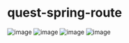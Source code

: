 # quest-spring-route
![image](https://user-images.githubusercontent.com/103663832/224738824-e614227a-74ab-4393-b8db-be4e9e8b5e43.png)
![image](https://user-images.githubusercontent.com/103663832/224738947-41559e15-5868-40ac-a9ec-07e84b160e69.png)
![image](https://user-images.githubusercontent.com/103663832/224739065-c37985db-b491-4a7e-b11e-7cccb2f01743.png)
![image](https://user-images.githubusercontent.com/103663832/224739310-759abf49-c599-42df-a38c-b74e75c0576f.png)



